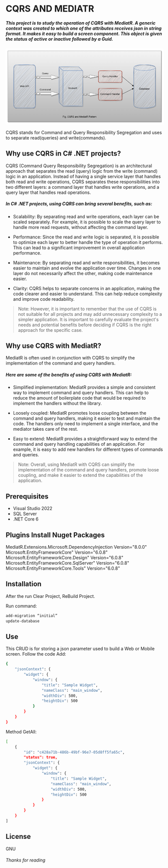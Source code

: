 # CQRS AND MEDIATR
##### _This project is to study the operation of CQRS with MediatR. A generic context was created to which one of the attributes receives json in string format. It makes it easy to build a screen component. This object is given the status of active or inactive followed by a Guid._


![Screenshot](Picture.png)

CQRS stands for Command and Query Responsibility Segregation and uses to separate read(queries) and write(commands).

## Why use CQRS in C# .NET projects?
CQRS (Command Query Responsibility Segregation) is an architectural approach that separates the read (query) logic from the write (command) logic in an application. Instead of having a single service layer that handles both read and write operations, CQRS separates these responsibilities into two different layers: a command layer that handles write operations, and a query layer that handles read operations.

##### In C# .NET projects, using CQRS can bring several benefits, such as:

- Scalability: By separating read and write operations, each layer can be scaled separately. For example, it is possible to scale the query layer to handle more read requests, without affecting the command layer.

- Performance: Since the read and write logic is separated, it is possible to optimize each layer to better handle the type of operation it performs. This can lead to a significant improvement in overall application performance.

- Maintenance: By separating read and write responsibilities, it becomes easier to maintain and evolve the application over time. Changes in one layer do not necessarily affect the other, making code maintenance easier.

- Clarity: CQRS helps to separate concerns in an application, making the code clearer and easier to understand. This can help reduce complexity and improve code readability.

> Note:  However, it is important to remember that the use of CQRS is not suitable for all projects and may add unnecessary complexity to a simpler application. It is important to carefully evaluate the project's needs and potential benefits before deciding if CQRS is the right approach for the specific case.

## Why use CQRS with MediatR?

MediatR is often used in conjunction with CQRS to simplify the implementation of the command and query handlers.

##### Here are some of the benefits of using CQRS with MediatR:

- Simplified implementation: MediatR provides a simple and consistent way to implement command and query handlers. This can help to reduce the amount of boilerplate code that would be required to implement the handlers without the library.

- Loosely coupled: MediatR promotes loose coupling between the command and query handlers, making it easier to test and maintain the code. The handlers only need to implement a single interface, and the mediator takes care of the rest.

- Easy to extend: MediatR provides a straightforward way to extend the command and query handling capabilities of an application. For example, it is easy to add new handlers for different types of commands and queries.

> Note: Overall, using MediatR with CQRS can simplify the implementation of the command and query handlers, promote loose coupling, and make it easier to extend the capabilities of the application.

## Prerequisites

- Visual Studio 2022
- SQL Server
- .NET Core 6

## Plugins Install Nuget Packages

MediatR.Extensions.Microsoft.DependencyInjection Version="8.0.0" 
Microsoft.EntityFrameworkCore" Version="6.0.8"
Microsoft.EntityFrameworkCore.Design" Version="6.0.8"
Microsoft.EntityFrameworkCore.SqlServer" Version="6.0.8" 
Microsoft.EntityFrameworkCore.Tools" Version="6.0.8"

## Installation
After the run Clear Project, ReBuild Project.

Run command:

```sh
add-migration “initial”
update-database
```

## Use

This CRUD is for storing a json parameter used to build a Web or Mobile screen.
Follow the code Add:

```sh
{
    "jsonContext": {
        "widget": {
            "window": {
                "title": "Sample Widget",
                "nameClass": "main_window",
                "widthDiv": 500,
                "heightDiv": 500
            }
        }
    }
}
```

Method GetAll:

```sh
[
    {
        "id": "c428a71b-486b-49bf-96e7-05d8ff5fa65c",
        "status": true,
        "jsonContext": {
            "widget": {
                "window": {
                    "title": "Sample Widget",
                    "nameClass": "main_window",
                    "widthDiv": 500,
                    "heightDiv": 500
                }
            }
        }
    }
]
```


## License

GNU

###### Thanks for reading
